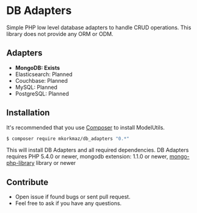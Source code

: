 # DB Adapters

Simple PHP low level database adapters to handle CRUD operations. This library does not provide any ORM or ODM. 

## Adapters

* **MongoDB: Exists**
* Elasticsearch: Planned
* Couchbase: Planned
* MySQL: Planned
* PostgreSQL: Planned




## Installation

It's recommended that you use [Composer](https://getcomposer.org/) to install ModelUtils.

```bash
$ composer require mkorkmaz/db_adapters "0.*"
```

This will install DB Adapters and all required dependencies. DB Adapters requires PHP 5.4.0 or newer, mongodb extension: 1.1.0 or newer, [mongo-php-library](https://github.com/mongodb/mongo-php-library) library  or newer


## Contribute
* Open issue if found bugs or sent pull request.
* Feel free to ask if you have any questions.

